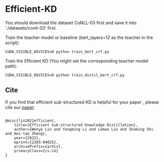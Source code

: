 # Efficient-KD

You should download the dataset CoNLL-03 first and save it into './datasets/conll-03' first.

Train the teacher model or baseline (bert_layers=12 as the teacher in the script): 
```
CUDA_VISIBLE_DEVICES=0 python train_bert_crf.py
```

Train the Efficient KD (You might set the corresponding teacher model path): 
```
CUDA_VISIBLE_DEVICES=0 python train_distil_bert_crf.py
```



## Cite

If you find that efficient sub-structured KD is helpful for your paper , please cite our [paper](https://arxiv.org/abs/2203.04825):

```

@misc{lin2022efficient,
    title={Efficient Sub-structured Knowledge Distillation},
    author={Wenye Lin and Yangming Li and Lemao Liu and Shuming Shi and Hai-tao Zheng},
    year={2022},
    eprint={2203.04825},
    archivePrefix={arXiv},
    primaryClass={cs.LG}
}
```

